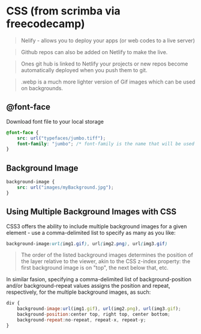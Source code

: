 # CSS (from scrimba via freecodecamp)

> Nelify - allows you to deploy your apps (or web codes to a live server)

> Github repos can also be added on Netlify to make the live.

> Ones git hub is linked to Netlify your projects or new repos become automatically deployed when you push them to git.

> .webp is a much more lighter version of Gif images which can be used on backgrounds.


## @font-face
Download font file to your local storage
```css
@font-face {
    src: url("typefaces/jumbo.tiff");
    font-family: "jumbo"; /* font-family is the name that will be used to identify the font */
}
```





## Background Image
```css 
background-image {
    src: url("images/myBackground.jpg");
}
```





## Using Multiple Background Images with CSS
CSS3 offers the ability to include multiple background images for a given element - use a comma-delimited list to specify as many as you like:

```css
background-image:url(img1.gif), url(img2.png), url(img3.gif)
```

> The order of the listed background images determines the position of the layer relative to the viewer, akin to the CSS z-index property: the first background image is on "top", the next below that, etc.

In similar fasion, specifying a comma-delimited list of background-position and/or background-repeat values assigns the position and repeat, respectively, for the multiple background images, as such:

```js
div {
	background-image:url(img1.gif), url(img2.png), url(img3.gif);
	background-position:center top, right top, center bottom;
	background-repeat:no-repeat, repeat-x, repeat-y;
}
```

